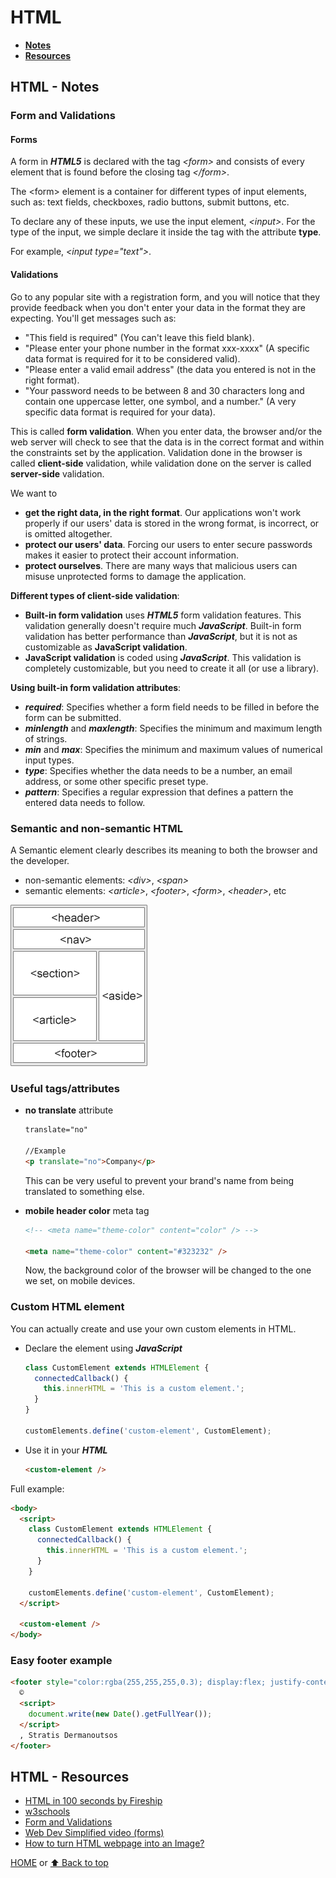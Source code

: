 # HTML

- [**Notes**](#html---notes)
- [**Resources**](#html---resources)

## HTML - Notes

### Form and Validations

#### Forms

A form in ***HTML5*** is declared with the tag *\<form>* and consists of every element that is found before the closing tag *\</form>*.

The \<form> element is a container for different types of input elements, such as: text fields, checkboxes, radio buttons, submit buttons, etc.

To declare any of these inputs, we use the input element, *\<input>*.
For the type of the input, we simple declare it inside the tag with the attribute **type**.

For example, *\<input type="text">*.

#### Validations

Go to any popular site with a registration form, and you will notice that they provide feedback when you don't enter your data in the format they are expecting. You'll get messages such as:

- "This field is required" (You can't leave this field blank).
- "Please enter your phone number in the format xxx-xxxx" (A specific data format is required for it to be considered valid).
- "Please enter a valid email address" (the data you entered is not in the right format).
- "Your password needs to be between 8 and 30 characters long and contain one uppercase letter, one symbol, and a number." (A very specific data format is required for your data).

This is called **form validation**. When you enter data, the browser and/or the web server will check to see that the data is in the correct format and within the constraints set by the application. Validation done in the browser is called **client-side** validation, while validation done on the server is called **server-side** validation.

We want to

- **get the right data, in the right format**. Our applications won't work properly if our users' data is stored in the wrong format, is incorrect, or is omitted altogether.
- **protect our users' data**. Forcing our users to enter secure passwords makes it easier to protect their account information.
- **protect ourselves**. There are many ways that malicious users can misuse unprotected forms to damage the application.

**Different types of client-side validation**:

- **Built-in form validation** uses ***HTML5*** form validation features. This validation generally doesn't require much ***JavaScript***. Built-in form validation has better performance than ***JavaScript***, but it is not as customizable as **JavaScript validation**.
- **JavaScript validation** is coded using ***JavaScript***. This validation is completely customizable, but you need to create it all (or use a library).

**Using built-in form validation attributes**:

- ***required***: Specifies whether a form field needs to be filled in before the form can be submitted.
- ***minlength*** and ***maxlength***: Specifies the minimum and maximum length of strings.
- ***min*** and ***max***: Specifies the minimum and maximum values of numerical input types.
- ***type***: Specifies whether the data needs to be a number, an email address, or some other specific preset type.
- ***pattern***: Specifies a regular expression that defines a pattern the entered data needs to follow.

### Semantic and non-semantic HTML

A Semantic element clearly describes its meaning to both the browser and the developer.

- non-semantic elements: *\<div>*, *\<span>*
- semantic elements: *\<article>*, *\<footer>*, *\<form>*, *\<header>*, etc

![HTML Semantic](/Images/HTML-Semantic.gif)

### Useful tags/attributes

- **no translate** attribute

  ```html
  translate="no"

  //Example
  <p translate="no">Company</p>
  ```

  This can be very useful to prevent your brand's name from being translated to something else.
- **mobile header color** meta tag

  ```html
  <!-- <meta name="theme-color" content="color" /> -->

  <meta name="theme-color" content="#323232" />
  ```

  Now, the background color of the browser will be changed to the one we set, on mobile devices.

### Custom HTML element

You can actually create and use your own custom elements in HTML.

- Declare the element using ***JavaScript***

  ```javascript
  class CustomElement extends HTMLElement {
    connectedCallback() {
      this.innerHTML = 'This is a custom element.';
    }
  }

  customElements.define('custom-element', CustomElement);
  ```

- Use it in your ***HTML***

  ```html
  <custom-element />
  ```

Full example:

```html
<body>
  <script>
    class CustomElement extends HTMLElement {
      connectedCallback() {
        this.innerHTML = 'This is a custom element.';
      }
    }

    customElements.define('custom-element', CustomElement);
  </script>

  <custom-element />
</body>
```

### Easy footer example

```html
<footer style="color:rgba(255,255,255,0.3); display:flex; justify-content:space-between; padding:16px;">
  ©
  <script>
    document.write(new Date().getFullYear());
  </script>
  , Stratis Dermanoutsos
</footer>
```

## HTML - Resources

- [HTML in 100 seconds by Fireship](https://youtu.be/ok-plXXHlWw)
- [w3schools](https://www.w3schools.com/html/default.asp)
- [Form and Validations](https://developer.mozilla.org/en-US/docs/Learn/Forms/Form_validation)
- [Web Dev Simplified video (forms)](https://youtu.be/fNcJuPIZ2WE)
- [How to turn HTML webpage into an Image?](https://dev.to/jasmin/how-to-turn-html-webpage-into-an-image-n1c)

[HOME](https://github.com/Stratis-Dermanoutsos/Full-Stack-Notes#full-stack-notes) or [⬆ Back to top](#html)
